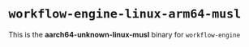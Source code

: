 # `workflow-engine-linux-arm64-musl`

This is the **aarch64-unknown-linux-musl** binary for `workflow-engine`
